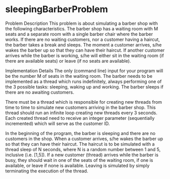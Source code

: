 # sleepingBarberProblem
Problem Description
This problem is about simulating a barber shop with the following characteristics. The barber shop has a waiting room with M seats and a separate room with a single barber chair where the barber works. If there are no waiting customers, nor a customer having a haircut, the barber takes a break and sleeps. The moment a customer arrives, s/he wakes the barber up so that they can have their haircut. If another customer arrives while the barber is working, s/he will either sit in the waiting room (if there are available seats) or leave (if no seats are available).

Implementation Details
The only (command line) input for your program will be the number M of seats in the waiting room. The barber needs to be implemented as a thread which runs indefinitely, always performing one of the 3 possible tasks: sleeping, waking up and working. The barber sleeps if there are no awaiting customers.

There must be a thread which is responsible for creating new threads from time to time to simulate new customers arriving in the barber shop. This thread should run an infinite loop creating new threads every 3 seconds. Each created thread need to receive an integer parameter (sequentially incremented) which will serve as the customer ID.

In the beginning of the program, the barber is sleeping and there are no customers in the shop. When a customer arrives, s/he wakes the barber up so that they can have their haircut. The haircut is to be simulated with a thread sleep of N seconds, where N is a random number between 1 and 5, inclusive (i.e. [1,5]). If a new customer (thread) arrives while the barber is busy, they should wait in one of the seats of the waiting room, if one is available, or leave if none is available. Leaving is simulated by simply terminating the execution of the thread.
